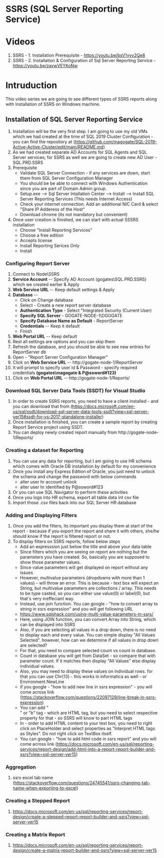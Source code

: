 # SSRS (SQL Server Reporting Service)
# Videos
 1. SSRS - 1. Installation Prerequisite - https://youtu.be/bsV1yyv2Qe8
 2. SSRS - 2. Installation & Configuration of Sql Server Reporting Service - https://youtu.be/zavwVEYKoNw
 
# Intruduction
This video series we are going to see different types of SSRS reports along with Installation of SSRS on Windows machine.
## Installation of SQL Server Reporting Service
 1. Installation will be the very first step. I am going to use my old VMs which we had created at the time of SQL 2019 Cluster Configuration - you can find the repository at (https://github.com/magogate/SQL-2019-Active-Active-Cluster/edit/main/README.md)
 2. As we had created separate AD Accounts for SQL Agents and SQL Server services; for SSRS as well we are going to create new AD User - SQL.PRD.SSRS
 3. Prerequisite
    - Validate SQL Server Connection - if any services are down, start them from SQL Server Configuration Manager
    - You should be be able to connect with Windows Authentication since you are part of Domain Admin group.
    - Setup.exe --> Sql Server Intallation Center --> Install --> Install SQL Server Reporting Services (This needs Internet Access)
    - Check your internet connection. Add an additional NIC Card & select "Share IP Adderess of the Host"
    - Download chrome (its not mandatory but convenient)
 5. Once user creation is finished, we can start with actual SSSRS installation
    - Choose "Install Reporting Services"
    - Choose a free edition
    - Accepts license
    - Install Reporting Serices Only   
    - Install
    
### Configuring Report Server
 1. Connect to Node\SSRS
 2. **Service Account** -- Specify AD Account (gogates\SQL.PRD.SSRS) which we created earlier & Apply
 3. **Web Service URL** -- Keep default settings & Apply
 4. **Database** --
    - Click on Change database
    - Select - Create a new report server database
    - **Authentication Type** - Select "Integrated Security (Current User)
    - **Specify SQL Server** - GOGATE-NODE-1\DGOGATE
    - **Specify Database Name as Default** - ReportServer
    - **Credentials** -- Keep it default
    - Finish
 5. **Web Portal URL** -- Keep default
 6. Rest all settings are options and you can skip them
 7. Refresh the database, and you should be able to see new entries for ReportServer db
 8. Open - "Report Server Configuration Manager"
 9. Click on **Web Service URL** -- http://gogate-node-1/ReportServer
 10. It will prompt to specify user id & Password - specify required credentials **(gogates\magogate & P@ssword#123)**
 11. Click on **Web Portal URL** -- http://gogate-node-1/Reports/
 
### Download SQL Server Data Tools (SSDT) for Visual Studio
 1. In order to create SSRS reports, you need to have a client installed - and you can download that from (https://docs.microsoft.com/en-us/sql/ssdt/download-sql-server-data-tools-ssdt?view=sql-server-ver15#ssdt-for-vs-2017-standalone-installer)
 2. Once installation is finished, you can create a sample report by creating Report Service project using SSDT.
 3. You can deploy newly created report manually from http://gogate-node-1/Reports/
 
### Creating a dataset for Reporting
 1. You can use any data for reporting, but I am going to use HR schema which comes with Oracle DB installation by default for my convenience
 2. Once you install any Express Edition of Oracle, you just need to unlock the schema and change the password with below commands
    - alter user hr account unlock
    - alter user hr identified by P@ssword#123
 3. Or you can use SQL Navigator to perform these activities
 4. Once you logs into HR schema, export all table data int csv file
 5. Import those .csv files back into our SQL Server HR database
 
### Adding and Displaying Filters
 1. Once you add the filters, its important you display them at start of the report - because if you export the report and share it with others, she/he should know if the report is filtered report or not. 
 2. To display filters on SSRS reports, follow below steps
    - Add an expresssion just below the title and above your data table
    - Since filters which you are seeing on report are nothing but the parameters you have created. So, basically you are supposed to show those parameter values.
    - Since value parameters will get displayed on report without any issues
    - However, multivalue parameters (dropdowns with more than 1 values) - will throw an error. This is because - text box will expect an String, but multivalue parameters are collections / array. This needs to be type casted, so you can either use value(0) or label(0), but that's very ineffeciant way.
    - Instead, use join function. You can google - "how to convert array to string in ssrs expression" and you will get following URL
    - https://www.sqlshack.com/using-multi-value-parameters-in-ssrs/
    - Here, using JOIN function, you can convert Array into String, which can be displayed into SSRS
    - Also, if you are selecting all values in a drop down, there is no need to display each and every value. You can simple display "All Values Selected". however, how can we determine if all values in drop down are selected?
    - For that, you need to compare selected count vs count in database.
    - Count in database you will get from DataSet - so compare that with parameter count. If it matches then display "All Values" else display individual values.
    - Also, you may need to display these values on individual rows. for that you can use Chr(13) - this works in informatica as well - or Environment.NewLine
    - if you google - "how to add new line in ssrs expression" - you will come across link (https://stackoverflow.com/questions/22097129/line-break-in-ssrs-expression)
    - You can add "<br>" or "b" tag - which are HTML tag, but you need to select respective property for that - so SSRS will know to part HTML tags
    - In - order to add HTML content to your text box, you need to right click on PlaceHolder and select properties as "Interpret HTML tags as Styles". Do not right click on TextBox itself.
    - You can google - "how to add html code in ssrs report" and you will come across link (https://docs.microsoft.com/en-us/sql/reporting-services/report-design/add-html-into-a-report-report-builder-and-ssrs?view=sql-server-ver15)
 
  
### Aggregation
 1. ssrs excel tab name
    (https://stackoverflow.com/questions/24745541/ssrs-changing-tab-name-when-exporting-to-excel)

### Creating a Stepped Report
 1. https://docs.microsoft.com/en-us/sql/reporting-services/report-design/create-a-stepped-report-report-builder-and-ssrs?view=sql-server-ver15

### Creating a Matrix Report
 1. https://docs.microsoft.com/en-us/sql/reporting-services/report-design/create-a-matrix-report-builder-and-ssrs?view=sql-server-ver15
